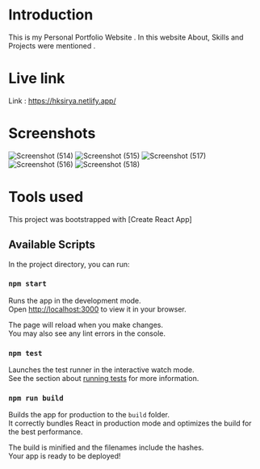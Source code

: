 # Introduction
This is my Personal Portfolio Website . In this website About, Skills and Projects were mentioned .

# Live link 
Link : https://hksirya.netlify.app/
# Screenshots
![Screenshot (514)](https://user-images.githubusercontent.com/104431269/176541630-2fe07064-6a63-491e-a455-eb0fe2a09c5f.png)
![Screenshot (515)](https://user-images.githubusercontent.com/104431269/176542272-48a8f9bf-3b37-46e1-98d6-e7272aed2af6.png)
![Screenshot (517)](https://user-images.githubusercontent.com/104431269/176541694-e8f96788-4b04-4b18-a1f8-6d37723b858b.png)
![Screenshot (516)](https://user-images.githubusercontent.com/104431269/176541752-6369435b-0af3-4ee8-8216-fa7105c68047.png)
![Screenshot (518)](https://user-images.githubusercontent.com/104431269/176541771-e726e122-0b0c-4456-b2ab-7fe04df973fa.png)

# Tools used 

This project was bootstrapped with [Create React App]

## Available Scripts

In the project directory, you can run:

### `npm start`

Runs the app in the development mode.\
Open [http://localhost:3000](http://localhost:3000) to view it in your browser.

The page will reload when you make changes.\
You may also see any lint errors in the console.

### `npm test`

Launches the test runner in the interactive watch mode.\
See the section about [running tests](https://facebook.github.io/create-react-app/docs/running-tests) for more information.

### `npm run build`

Builds the app for production to the `build` folder.\
It correctly bundles React in production mode and optimizes the build for the best performance.

The build is minified and the filenames include the hashes.\
Your app is ready to be deployed!



